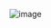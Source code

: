 ![image](https://github.com/zakaria0101echifaouy/OverTheWire-Wargames/assets/108145379/ee3d0a51-ca8b-49c1-b67c-9f29069061c5)
